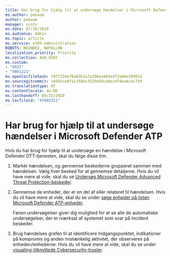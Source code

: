 ```yaml
---
title: Har brug for hjælp til at undersøge hændelser i Microsoft Defender ATP
ms.author: pebaum
author: pebaum
manager: scotv
ms.date: 07/16/2020
ms.audience: Admin
ms.topic: article
ms.service: o365-administration
ROBOTS: NOINDEX, NOFOLLOW
localization_priority: Priority
ms.collection: Adm_O365
ms.custom:
- "6025"
- "9001221"
ms.openlocfilehash: fdff256e70a63b1a7a306ea40de4f2a68e39455d
ms.sourcegitcommit: c6692ce0fa1358ec3529e59ca0ecdfdea4cdc759
ms.translationtype: HT
ms.contentlocale: da-DK
ms.lasthandoff: 09/15/2020
ms.locfileid: "47803311"
---
```

# <a name="need-help-investigating-incidents-in-microsoft-defender-atp"></a>Har brug for hjælp til at undersøge hændelser i Microsoft Defender ATP

Hvis du har brug for hjælp til at undersøge en hændelse i Microsoft Defender DTT-tjenesten, skal du følge disse trin.

1. Markér hændelsen, og gennemse beskederne grupperet sammen med hændelsen. Vælg hver besked for at gennemse detaljerne. Hvis du vil have mere at vide, skal du se [Undersøg Microsoft Defender Advanced Threat Protection-beskeder](https://docs.microsoft.com/windows/security/threat-protection/microsoft-defender-atp/investigate-alerts).
2. Gennemse de enheder, der er en del af eller relateret til hændelsen. Hvis du vil have mere at vide, skal du se under [søge enheder på listen Microsoft Defender ATP-enheder](https://docs.microsoft.com/windows/security/threat-protection/microsoft-defender-atp/investigate-machines).<br/>
 
    Fanen undersøgelser giver dig mulighed for at se alle de automatiske undersøgelser, der er iværksat af systemet som svar på Incident beskeder.
3. Brug hændelses grafen til at identificere Indgangspunktet, indikationer på kompromis og anden mistænkelig aktivitet, der observeres på enheden/enhederne. Hvis du vil have mere at vide, skal du se under [visualing-tilknyttede Cybersecurity-trusler](https://docs.microsoft.com/windows/security/threat-protection/microsoft-defender-atp/investigate-incidents#visualizing-associated-cybersecurity-threats).  